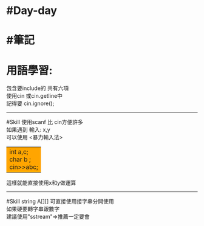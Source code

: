 
#Day-day
============================
#筆記
============================
用語學習:
============================
包含要include的 共有六項 <br>
使用cin 或cin.getline中 <br> 
記得要 cin.ignore(); <br> 

----------------------------

#Skill
使用scanf 比 cin方便許多 <br>
如果遇到 輸入: x,y <br>
可以使用 <暴力輸入法>  <br>
    
   <table><tr><td bgcolor=orange>
          int a,c; <br>
          char b ; <br> 
          cin>>abc; <br>
        </td></tr></table>
    
這樣就能直接使用x和y做運算 <br>
  
----------------------------
#Skill
string A[][] 可直接使用接字串分開使用 <br>
如果硬要轉字串跟數字 <br>
建議使用"sstream"=>推薦一定要會 <br>
